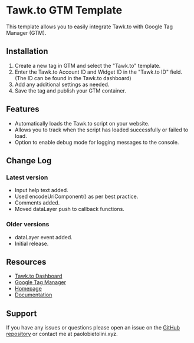 
# Tawk.to GTM Template

This template allows you to easily integrate Tawk.to with Google Tag Manager (GTM).

## Installation

1.  Create a new tag in GTM and select the "Tawk.to" template.
2.  Enter the Tawk.to Account ID and Widget ID in the "Tawk.to ID" field. (The ID can be found in the Tawk.to dashboard)
3.  Add any additional settings as needed.
4.  Save the tag and publish your GTM container.

## Features

-   Automatically loads the Tawk.to script on your website.
-   Allows you to track when the script has loaded successfully or failed to load.
-   Option to enable debug mode for logging messages to the console.

## Change Log

### Latest version

-   Input help text added.
-   Used encodeUriComponent() as per best practice.
-   Comments added.
-   Moved dataLayer push to callback functions.

### Older versions

-   dataLayer event added.
-   Initial release.

## Resources

-   [Tawk.to Dashboard](https://www.tawk.to/)
-   [Google Tag Manager](https://www.google.com/analytics/tag-manager/)
-   [Homepage](https://www.paolobietolini.xyz/)
-   [Documentation](https://www.paolobietolini.xyz/documentation)

## Support

If you have any issues or questions please open an issue on the [GitHub repository](https://github.com/paolobietolini/gtm-tawkto-template) or contact me at paolobietolini.xyz.
